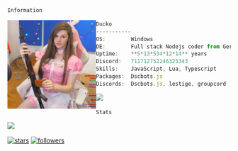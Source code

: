 ```bash
Information
```

<img src="SHEEP.jpg" align="left" width=200>

```ts
Ducko
-----------
OS:        Windows
DE:        Full stack Nodejs coder from Germany
Uptime:    **5*13*534*12*14** years
Discord:   711712752246325343
Skills:    JavaScript, Lua, Typescript
Packages:  Dscbots.js
Discords:  Dscbots.js, lestige, groupcord
```
<p align="left">
  <a href="https://discord.com/users/902313445121212536">
    <img src="https://discord.c99.nl/widget/theme-4/902313445121212536.png"/>
  </a>
</p>
  
```bash
Stats
```

<a href="https://github.com/Scarlot-Spy/">
  <img src="https://komarev.com/ghpvc/?username=Scarlot-Spy&color=5865f2&style=for-the-badge">
</a>

[![stars](https://img.shields.io/github/stars/Scarlot-Spy?color=5865f2&label=stars&style=for-the-badge)](https://github.com/DuckoDas/)
[![followers](https://img.shields.io/github/followers/Scarlot-Spy?color=5865f2&style=for-the-badge)](https://github.com/DuckoDas/)